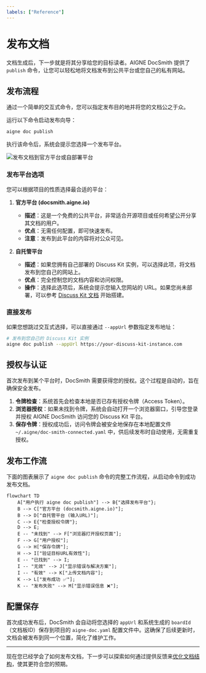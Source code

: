 ```yaml
---
labels: ["Reference"]
---
```


# 发布文档

文档生成后，下一步就是将其分享给您的目标读者。AIGNE DocSmith 提供了 `publish` 命令，让您可以轻松地将文档发布到公共平台或您自己的私有网站。

## 发布流程

通过一个简单的交互式命令，您可以指定发布目的地并将您的文档公之于众。

运行以下命令启动发布向导：

```bash
aigne doc publish
```

执行该命令后，系统会提示您选择一个发布平台。

![发布文档到官方平台或自部署平台](https://www.aigne.io/image-bin/uploads/f120799c876a51a1a57f68b99fda6ebf.png)

### 发布平台选项

您可以根据项目的性质选择最合适的平台：

1.  **官方平台 (docsmith.aigne.io)**
    *   **描述**：这是一个免费的公共平台，非常适合开源项目或任何希望公开分享其文档的用户。
    *   **优点**：无需任何配置，即可快速发布。
    *   **注意**：发布到此平台的内容将对公众可见。

2.  **自托管平台**
    *   **描述**：如果您拥有自己部署的 Discuss Kit 实例，可以选择此项，将文档发布到您自己的网站上。
    *   **优点**：完全控制您的文档内容和访问权限。
    *   **操作**：选择此选项后，系统会提示您输入您网站的 URL。如果您尚未部署，可以参考 [Discuss Kit 文档](https://www.aigne.io/store/blocklet/z8ia2v13y1oJ4qg3rRk6wNAhE45s2CWJ513k9) 开始搭建。

### 直接发布

如果您想跳过交互式选择，可以直接通过 `--appUrl` 参数指定发布地址：

```bash
# 发布到您自己的 Discuss Kit 实例
aigne doc publish --appUrl https://your-discuss-kit-instance.com
```

## 授权与认证

首次发布到某个平台时，DocSmith 需要获得您的授权。这个过程是自动的，旨在确保安全发布。

1.  **令牌检查**：系统首先会检查本地是否已存有授权令牌（Access Token）。
2.  **浏览器授权**：如果未找到令牌，系统会自动打开一个浏览器窗口，引导您登录并授权 AIGNE DocSmith 访问您的 Discuss Kit 平台。
3.  **保存令牌**：授权成功后，访问令牌会被安全地保存在本地配置文件 `~/.aigne/doc-smith-connected.yaml` 中，供后续发布时自动使用，无需重复授权。

## 发布工作流

下面的图表展示了 `aigne doc publish` 命令的完整工作流程，从启动命令到成功发布文档。

```mermaid
flowchart TD
    A["用户执行 aigne doc publish"] --> B{"选择发布平台"};
    B --> C["官方平台 (docsmith.aigne.io)"];
    B --> D["自托管平台 (输入URL)"];
    C --> E{"检查授权令牌"};
    D --> E;
    E -- "未找到" --> F["浏览器打开授权页面"];
    F --> G["用户授权"];
    G --> H["保存令牌"];
    H --> I["验证目标URL有效性"];
    E -- "已找到" --> I;
    I -- "无效" --> J["显示错误与解决方案"];
    I -- "有效" --> K["上传文档内容"];
    K --> L["发布成功 ✅"];
    K -- "发布失败" --> M["显示错误信息 ❌"];
```

## 配置保存

首次成功发布后，DocSmith 会自动将您选择的 `appUrl` 和系统生成的 `boardId`（文档板ID）保存到项目的 `aigne-doc.yaml` 配置文件中。这确保了后续更新时，文档会被发布到同一个位置，简化了维护工作。

---

现在您已经学会了如何发布文档，下一步可以探索如何通过提供反馈来[优化文档结构](./core-features-refine-structure.md)，使其更符合您的预期。